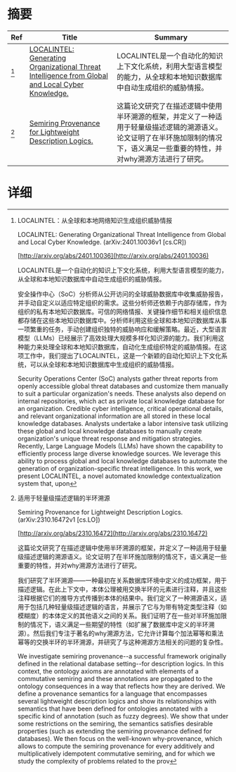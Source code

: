 # 摘要

| Ref | Title | Summary |
| --- | --- | --- |
| [^1] | [LOCALINTEL: Generating Organizational Threat Intelligence from Global and Local Cyber Knowledge.](http://arxiv.org/abs/2401.10036) | LOCALINTEL是一个自动化的知识上下文化系统，利用大型语言模型的能力，从全球和本地知识数据库中自动生成组织的威胁情报。 |
| [^2] | [Semiring Provenance for Lightweight Description Logics.](http://arxiv.org/abs/2310.16472) | 这篇论文研究了在描述逻辑中使用半环溯源的框架，并定义了一种适用于轻量级描述逻辑的溯源语义。论文证明了在半环施加限制的情况下，语义满足一些重要的特性，并对why溯源方法进行了研究。 |

# 详细

[^1]: LOCALINTEL：从全球和本地网络知识生成组织威胁情报

    LOCALINTEL: Generating Organizational Threat Intelligence from Global and Local Cyber Knowledge. (arXiv:2401.10036v1 [cs.CR])

    [http://arxiv.org/abs/2401.10036](http://arxiv.org/abs/2401.10036)

    LOCALINTEL是一个自动化的知识上下文化系统，利用大型语言模型的能力，从全球和本地知识数据库中自动生成组织的威胁情报。

    

    安全操作中心（SoC）分析师从公开访问的全球威胁数据库中收集威胁报告，并手动自定义以适应特定组织的需求。这些分析师还依赖于内部存储库，作为组织的私有本地知识数据库。可信的网络情报、关键操作细节和相关组织信息都存储在这些本地知识数据库中。分析师利用这些全球和本地知识数据库从事一项繁重的任务，手动创建组织独特的威胁响应和缓解策略。最近，大型语言模型（LLMs）已经展示了高效处理大规模多样化知识源的能力。我们利用这种能力来处理全球和本地知识数据库，自动化生成组织特定的威胁情报。在这项工作中，我们提出了LOCALINTEL，这是一个新颖的自动化知识上下文化系统，可以从全球和本地知识数据库中生成组织的威胁情报。

    Security Operations Center (SoC) analysts gather threat reports from openly accessible global threat databases and customize them manually to suit a particular organization's needs. These analysts also depend on internal repositories, which act as private local knowledge database for an organization. Credible cyber intelligence, critical operational details, and relevant organizational information are all stored in these local knowledge databases. Analysts undertake a labor intensive task utilizing these global and local knowledge databases to manually create organization's unique threat response and mitigation strategies. Recently, Large Language Models (LLMs) have shown the capability to efficiently process large diverse knowledge sources. We leverage this ability to process global and local knowledge databases to automate the generation of organization-specific threat intelligence.  In this work, we present LOCALINTEL, a novel automated knowledge contextualization system that, upon 
    
[^2]: 适用于轻量级描述逻辑的半环溯源

    Semiring Provenance for Lightweight Description Logics. (arXiv:2310.16472v1 [cs.LO])

    [http://arxiv.org/abs/2310.16472](http://arxiv.org/abs/2310.16472)

    这篇论文研究了在描述逻辑中使用半环溯源的框架，并定义了一种适用于轻量级描述逻辑的溯源语义。论文证明了在半环施加限制的情况下，语义满足一些重要的特性，并对why溯源方法进行了研究。

    

    我们研究了半环溯源——一种最初在关系数据库环境中定义的成功框架，用于描述逻辑。在此上下文中，本体公理被用交换半环的元素进行注释，并且这些注释根据它们的推导方式传播到本体的结果中。我们定义了一种溯源语义，适用于包括几种轻量级描述逻辑的语言，并展示了它与为带有特定类型注释（如模糊度）的本体定义的其他语义之间的关系。我们证明了在一些对半环施加限制的情况下，语义满足一些期望的特性（如扩展了数据库中定义的半环溯源）。然后我们专注于著名的why溯源方法，它允许计算每个加法幂等和乘法幂等的交换半环的半环溯源，并研究了与这种溯源方法相关的问题的复杂性。

    We investigate semiring provenance--a successful framework originally defined in the relational database setting--for description logics. In this context, the ontology axioms are annotated with elements of a commutative semiring and these annotations are propagated to the ontology consequences in a way that reflects how they are derived. We define a provenance semantics for a language that encompasses several lightweight description logics and show its relationships with semantics that have been defined for ontologies annotated with a specific kind of annotation (such as fuzzy degrees). We show that under some restrictions on the semiring, the semantics satisfies desirable properties (such as extending the semiring provenance defined for databases). We then focus on the well-known why-provenance, which allows to compute the semiring provenance for every additively and multiplicatively idempotent commutative semiring, and for which we study the complexity of problems related to the prov
    

